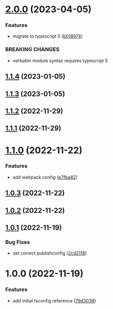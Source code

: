 # [2.0.0](https://github.com/bbeesley/tsconfig/compare/v1.1.4...v2.0.0) (2023-04-05)


### Features

* migrate to typescript 5 ([b018974](https://github.com/bbeesley/tsconfig/commit/b018974b3e2f723166eb6b316b66a6edbc25e536))


### BREAKING CHANGES

* verbatim module syntax requires typescript 5

## [1.1.4](https://github.com/bbeesley/tsconfig/compare/v1.1.3...v1.1.4) (2023-01-05)

## [1.1.3](https://github.com/bbeesley/tsconfig/compare/v1.1.2...v1.1.3) (2023-01-05)

## [1.1.2](https://github.com/bbeesley/tsconfig/compare/v1.1.1...v1.1.2) (2022-11-29)

## [1.1.1](https://github.com/bbeesley/tsconfig/compare/v1.1.0...v1.1.1) (2022-11-29)

# [1.1.0](https://github.com/bbeesley/tsconfig/compare/v1.0.3...v1.1.0) (2022-11-22)


### Features

* add webpack config ([e7fba82](https://github.com/bbeesley/tsconfig/commit/e7fba821d136d9fe58a039ba0d35635b9268dd44))

## [1.0.3](https://github.com/bbeesley/tsconfig/compare/v1.0.2...v1.0.3) (2022-11-22)

## [1.0.2](https://github.com/bbeesley/tsconfig/compare/v1.0.1...v1.0.2) (2022-11-22)

## [1.0.1](https://github.com/bbeesley/tsconfig/compare/v1.0.0...v1.0.1) (2022-11-19)


### Bug Fixes

* set correct publishconfig ([2cd2118](https://github.com/bbeesley/tsconfig/commit/2cd2118651f2be3d689f7c94e46335b2ec0d0b76))

# 1.0.0 (2022-11-19)


### Features

* add initial tsconfig reference ([79d3039](https://github.com/bbeesley/tsconfig/commit/79d3039cbe4d19403e3e2879a98371e843addaa0))
